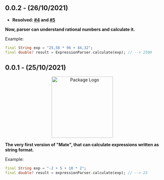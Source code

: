 ## 0.0.2 - (26/10/2021)
- **Resolved: [#4](https://github.com/theiskaa/mate/issues/4) and [#5](https://github.com/theiskaa/mate/issues/5)**

**Now, parser can understand rational numbers and calculate it.**

Example:
```dart
final String exp = "25,58 * 96 + 44,32";
final double? result = ExpressionParser.calculate(exp); // --> 2500
```

## 0.0.1 - (25/10/2021)

<p align="center">
 <img width="200" src="https://user-images.githubusercontent.com/59066341/138723337-92fc06a7-a139-4b08-a770-6c62742ba0e7.png" alt="Package Logo">
</p>

**The very first version of "Mate", that can calculate expressions written as string format.**

Example:
```dart
final String exp = "-2 + 5 + 10 * 2";
final double? result = expressionParser.calculate(exp); // --> 23
```